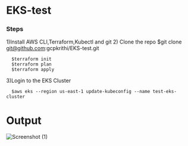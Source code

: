 # EKS-test

### Steps
   1)Install AWS CLI,Terraform,Kubectl and git 
   2) Clone the repo 
      $git clone git@github.com:gcpkrithi/EKS-test.git
   
      $terraform init 
      $terraform plan 
      $terraform apply
   
   3)Login to the EKS Cluster 
      
      $aws eks --region us-east-1 update-kubeconfig --name test-eks-cluster
   
 # Output 

   
![Screenshot (1)](https://user-images.githubusercontent.com/128479929/226606495-f0e1f9ba-576a-4e81-93cb-687d8445891b.png)

 
   
